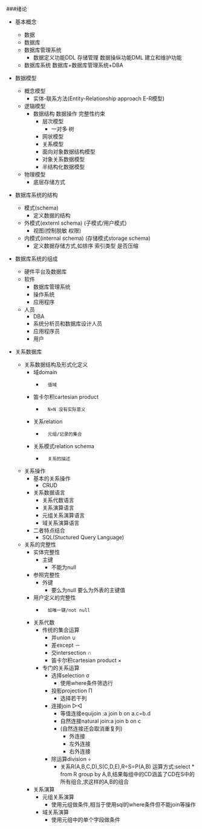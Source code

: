 ###绪论
* 基本概念
	* 数据
	* 数据库
	* 数据库管理系统
		* 数据定义功能DDL 存储管理 数据操纵功能DML 建立和维护功能
	* 数据库系统
		数据库+数据库管理系统+DBA
* 数据模型
	* 概念模型
	    * 实体-联系方法(Entity-Relationship approach E-R模型)
	* 逻辑模型
	    * 数据结构 数据操作 完整性约束
            * 层次模型
                * 一对多 树
            * 网状模型
            * 关系模型
            * 面向对象数据结构模型
            * 对象关系数据模型
            * 半结构化数据模型
	* 物理模型
		* 底层存储方式
* 数据库系统的结构
	* 模式(schema)
	    * 	定义数据的结构
	* 外模式(externl schema) (子模式/用户模式)
	    * 	视图(控制脱敏 权限)
	* 内模式(internal schema) (存储模式storage schema)
		* 定义数据存储方式,如排序 索引类型 是否压缩
* 数据库系统的组成
	* 硬件平台及数据库
	* 软件
	    * 数据库管理系统
        * 操作系统
        * 应用程序
	* 人员
	    * DBA
        * 系统分析员和数据库设计人员
        * 应用程序员
        * 用户

* 关系数据库
	* 关系数据结构及形式化定义
        * 	域domain
            * 		值域
	    * 	笛卡尔积cartesian product
	        * 		N×N 没有实际意义
	    * 	关系relation
	        * 		元组/记录的集合
	    * 	关系模式relation schema
	        * 		关系的描述
	* 关系操作
	    * 	基本的关系操作
	        * CRUD
	    * 	关系数据语言
	        * 关系代数语言
	        * 关系演算语言
	        * 元组关系演算语言
	        * 域关系演算语言
	    *   二者特点结合
	        * SQL(Stuctured Query Language)
	* 关系的完整性
	    * 	实体完整性
	        * 主键
	            * 不能为null
	    * 	参照完整性
	        * 外键
	            * 要么为null 要么为外表的主键值
	    * 	用户定义的完整性
	        * 		如唯一键/not null
	    * 关系代数
	        * 	传统的集合运算
	            * 并union    ∪
                * 差except －
                * 交intersection ∩
                * 笛卡尔积cartesian product ×
		    *   专门的关系运算
			    * 选择selection σ
			        * 	使用where条件筛选行
			    * 投影projection Π
			        * 	选择若干列
			    * 连接join ▷◁
			        * 	等值连接equijoin :a join b on a.c=b.d
                    * 自然连接natural join:a join b on c
                    * (自然连接还会取消重复列)
					    * 外连接
                        * 左外连接
                        * 右外连接
			    * 除运算division  ÷
				    * 关系R(A,B,C,D),S(C,D,E),R÷S=P(A,B)
                    运算方式:select * from R group by A,B,结果每组中的CD涵盖了CD在S中的所有组合,求这样的A,B的组合
	    * 关系演算
		    * 元组关系演算
		    	* 使用元组做条件,相当于使用sql的where条件但不能join等操作
		    * 域关系演算
			    * 使用元组中的单个字段做条件
